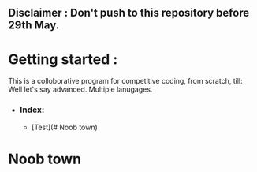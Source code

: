 ## Disclaimer : Don't push to this repository before 29th May. 

# Getting started :
This is a colloborative program for competitive coding, from scratch, till: Well let's say advanced. Multiple lanugages.
- ### Index: 
  - [Test](# Noob town)

# Noob town 
